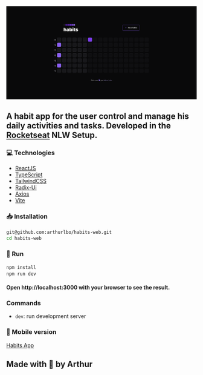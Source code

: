 <img src="./src/assets/readme.png" alt="readme image" />

## A habit app for the user control and manage his daily activities and tasks. Developed in the [Rocketseat](https://www.rocketseat.com.br/) NLW Setup.

### 💻 Technologies

-   [ReactJS](https://reactjs.org/)
-   [TypeScript](https://www.typescriptlang.org/)
-   [TailwindCSS](https://tailwindcss.com/)
-   [Radix-Ui](https://www.radix-ui.com/)
-   [Axios](https://axios-http.com/ptbr/docs/intro)
-   [Vite](https://vitejs.dev/)

### 📥 Installation

```bash
git@github.com:arthurlbo/habits-web.git
cd habits-web
```

### 🚀 Run

```bash
npm install
npm run dev
```

#### Open http://localhost:3000 with your browser to see the result.

### Commands

-   `dev`: run development server

### 📱 Mobile version

[Habits App](https://github.com/arthurlbo/habits-app)

## Made with 💜 by Arthur
